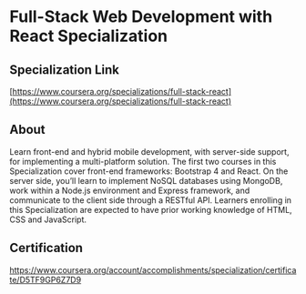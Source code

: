 
# Full-Stack Web Development with React Specialization

## Specialization Link

[https://www.coursera.org/specializations/full-stack-react](https://www.coursera.org/specializations/full-stack-react)

## About

Learn front-end and hybrid mobile development, with server-side support, for implementing a multi-platform solution.
The first two courses in this Specialization cover front-end frameworks: Bootstrap 4 and React. On the server side, you’ll learn to implement NoSQL databases using MongoDB, work within a Node.js environment and Express framework, and communicate to the client side through a RESTful API. Learners enrolling in this Specialization are expected to have prior working knowledge of HTML, CSS and JavaScript.

## Certification
  
https://www.coursera.org/account/accomplishments/specialization/certificate/D5TF9GP6Z7D9
